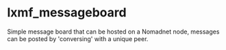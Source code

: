 # lxmf_messageboard
Simple message board that can be hosted on a Nomadnet node, messages can be posted by 'conversing' with a unique peer.
